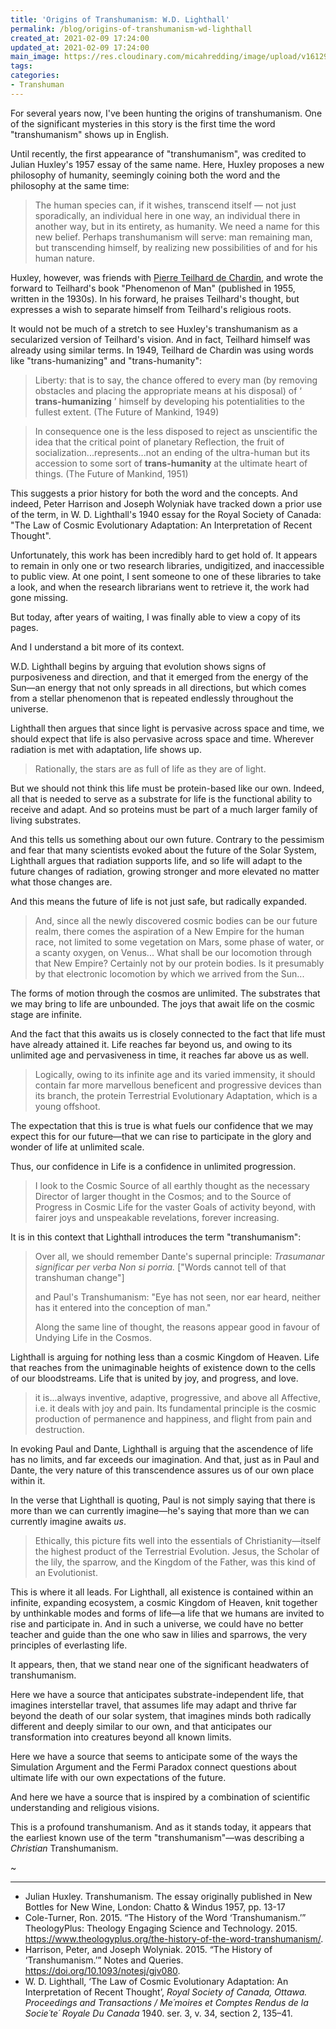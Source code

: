 ```yaml
---
title: 'Origins of Transhumanism: W.D. Lighthall' 
permalink: /blog/origins-of-transhumanism-wd-lighthall 
created_at: 2021-02-09 17:24:00
updated_at: 2021-02-09 17:24:00
main_image: https://res.cloudinary.com/micahredding/image/upload/v1612920859/48792411147_bd2a8265d2_k_u85pbu.jpg
tags:
categories:
- Transhuman
---
```



For several years now, I've been hunting the origins of transhumanism. One of the significant mysteries in this story is the first time the word "transhumanism" shows up in English.

Until recently, the first appearance of "transhumanism", was credited to Julian Huxley's 1957 essay of the same name. Here, Huxley proposes a new philosophy of humanity, seemingly coining both the word and the philosophy at the same time:

> The human species can, if it wishes, transcend itself — not just sporadically, an individual here in one way, an individual there in another way, but in its entirety, as humanity. We need a name for this new belief. Perhaps transhumanism will serve: man remaining man, but transcending himself, by realizing new possibilities of and for his human nature.

Huxley, however, was friends with [Pierre Teilhard de Chardin](https://www.vice.com/en/article/nz7z7q/the-priest-who-believed-in-god-and-the-singularity-pierre-teilhard-de-chardin), and wrote the forward to Teilhard's book "Phenomenon of Man" (published in 1955, written in the 1930s). In his forward, he praises Teilhard's thought, but expresses a wish to separate himself from Teilhard's religious roots. 

It would not be much of a stretch to see Huxley's transhumanism as a secularized version of Teilhard's vision. And in fact, Teilhard himself was already using similar terms. In 1949, Teilhard de Chardin was using words like "trans-humanizing" and "trans-humanity":

> Liberty: that is to say, the chance offered to every man (by removing obstacles and placing the appropriate means at his disposal) of ‘ **trans-humanizing** ’ himself by developing his potentialities to the fullest extent. (The Future of Mankind, 1949)

> In consequence one is the less disposed to reject as unscientific the idea that the critical point of planetary Reflection, the fruit of socialization...represents...not an ending of the ultra-human but its accession to some sort of **trans-humanity** at the ultimate heart of things. (The Future of Mankind, 1951)

This suggests a prior history for both the word and the concepts. And indeed, Peter Harrison and Joseph Wolyniak have tracked down a prior use of the term, in W. D. Lighthall's 1940 essay for the Royal Society of Canada: "The Law of Cosmic Evolutionary Adaptation: An Interpretation of Recent Thought". 

Unfortunately, this work has been incredibly hard to get hold of. It appears to remain in only one or two research libraries, undigitized, and inaccessible to public view. At one point, I sent someone to one of these libraries to take a look, and when the research librarians went to retrieve it, the work had gone missing.

But today, after years of waiting, I was finally able to view a copy of its pages.

And I understand a bit more of its context.

W.D. Lighthall begins by arguing that evolution shows signs of purposiveness and direction, and that it emerged from the energy of the Sun—an energy that not only spreads in all directions, but which comes from a stellar phenomenon that is repeated endlessly throughout the universe.

Lighthall then argues that since light is pervasive across space and time, we should expect that life is also pervasive across space and time. Wherever radiation is met with adaptation, life shows up.

> Rationally, the stars are as full of life as they are of light.

But we should not think this life must be protein-based like our own. Indeed, all that is needed to serve as a substrate for life is the functional ability to receive and adapt. And so proteins must be part of a much larger family of living substrates.

And this tells us something about our own future. Contrary to the pessimism and fear that many scientists evoked about the future of the Solar System, Lighthall argues that radiation supports life, and so life will adapt to the future changes of radiation, growing stronger and more elevated no matter what those changes are.

And this means the future of life is not just safe, but radically expanded.

> And, since all the newly discovered cosmic bodies can be our future realm, there comes the aspiration of a New Empire for the human race, not limited to some vegetation on Mars, some phase of water, or a scanty oxygen, on Venus...
> What shall be our locomotion through that New Empire? Certainly not by our protein bodies. Is it presumably by that electronic locomotion by which we arrived from the Sun...

The forms of motion through the cosmos are unlimited. The substrates that we may bring to life are unbounded. The joys that await life on the cosmic stage are infinite. 

And the fact that this awaits us is closely connected to the fact that life must have already attained it. Life reaches far beyond us, and owing to its unlimited age and pervasiveness in time, it reaches far above us as well.

> Logically, owing to its infinite age and its varied immensity, it should contain far more marvellous beneficent and progressive devices than its branch, the protein Terrestrial Evolutionary Adaptation, which is a young offshoot.

The expectation that this is true is what fuels our confidence that we may expect this for our future—that we can rise to participate in the glory and wonder of life at unlimited scale.

Thus, our confidence in Life is a confidence in unlimited progression.

> I look to the Cosmic Source of all earthly thought as the necessary Director of larger thought in the Cosmos; and to the Source of Progress in Cosmic Life for the vaster Goals of activity beyond, with fairer joys and unspeakable revelations, forever increasing.

It is in this context that Lighthall introduces the term "transhumanism":

> Over all, we should remember Dante's supernal principle: 
> *Trasumanar significar per verba Non si porria.* 
> ["Words cannot tell of that transhuman change"]
> 
> and Paul's Transhumanism: "Eye has not seen, nor ear heard, neither has it entered into the conception of man."
> 
> Along the same line of thought, the reasons appear good in favour of Undying Life in the Cosmos. 

Lighthall is arguing for nothing less than a cosmic Kingdom of Heaven. Life that reaches from the unimaginable heights of existence down to the cells of our bloodstreams. Life that is united by joy, and progress, and love.

> it is...always inventive, adaptive, progressive, and above all Affective, i.e. it deals with joy and pain. Its fundamental principle is the cosmic production of permanence and happiness, and flight from pain and destruction.

In evoking Paul and Dante, Lighthall is arguing that the ascendence of life has no limits, and far exceeds our imagination. And that, just as in Paul and Dante, the very nature of this transcendence assures us of our own place within it. 

In the verse that Lighthall is quoting, Paul is not simply saying that there is more than we can currently imagine—he's saying that more than we can currently imagine awaits *us*.

> Ethically, this picture fits well into the essentials of Christianity—itself the highest product of the Terrestrial Evolution. Jesus, the Scholar of the lily, the sparrow, and the Kingdom of the Father, was this kind of an Evolutionist.

This is where it all leads. For Lighthall, all existence is contained within an infinite, expanding ecosystem, a cosmic Kingdom of Heaven, knit together by unthinkable modes and forms of life—a life that we humans are invited to rise and participate in. And in such a universe, we could have no better teacher and guide than the one who saw in lilies and sparrows, the very principles of everlasting life.

It appears, then, that we stand near one of the significant headwaters of transhumanism. 

Here we have a source that anticipates substrate-independent life, that imagines interstellar travel, that assumes life may adapt and thrive far beyond the death of our solar system, that imagines minds both radically different and deeply similar to our own, and that anticipates our transformation into creatures beyond all known limits. 

Here we have a source that seems to anticipate some of the ways the Simulation Argument and the Fermi Paradox connect questions about ultimate life with our own expectations of the future. 

And here we have a source that is inspired by a combination of scientific understanding and religious visions. 

This is a profound transhumanism. And as it stands today, it appears that the earliest known use of the term "transhumanism"—was describing a *Christian* Transhumanism.

~

---

- Julian Huxley. Transhumanism. The essay originally published in New Bottles for New Wine, London: Chatto & Windus 1957, pp. 13-17
- Cole-Turner, Ron. 2015. “The History of the Word ‘Transhumanism.’” TheologyPlus: Theology Engaging Science and Technology. 2015. https://www.theologyplus.org/the-history-of-the-word-transhumanism/.
- Harrison, Peter, and Joseph Wolyniak. 2015. “The History of ‘Transhumanism.’” Notes and Queries. https://doi.org/10.1093/notesj/gjv080.
- W. D. Lighthall, ‘The Law of Cosmic Evolutionary Adaptation: An Interpretation of Recent Thought’, *Royal Society of Canada, Ottawa. Proceedings and Transactions / Me´moires et Comptes Rendus de la Socie´te´ Royale Du Canada* 1940. ser. 3, v. 34, section 2, 135–41.